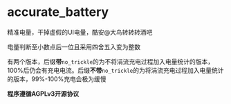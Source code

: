 # accurate_battery
精准电量，干掉虚假的UI电量，酷安@大鸟转转转酒吧

电量判断至小数点后一位且采用四舍五入变为整数

有两个版本，后缀**带**`no_trickle`的为不将涓流充电过程加入电量统计的版本，100%后仍会有充电电流。后缀**不带**`no_trickle`的为将涓流充电过程加入电量统计的版本，99%-100%充电会极为缓慢

**程序遵循AGPLv3开源协议**
